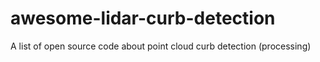 # awesome-lidar-curb-detection
A list of open source code about point cloud curb detection (processing)
